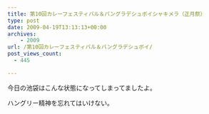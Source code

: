 ```yaml
---
title: 第10回カレーフェスティバル＆バングラデシュボイシャキメラ（正月祭）
type: post
date: 2009-04-19T13:13:13+00:00
archives:
    - 2009
url: /第10回カレーフェスティバル＆バングラデシュボイ/
post_views_count:
  - 445

---
```

今日の池袋はこんな状態になってしまってましたよ。

ハングリー精神を忘れてはいけない。